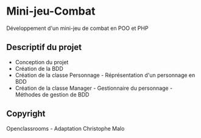 # Mini-jeu-Combat
Développement d'un mini-jeu de combat en POO et PHP

## Descriptif du projet
- Conception du projet
- Création de la BDD
- Création de la classe Personnage - Réprésentation d'un personnage en BDD
- Création de la classe Manager - Gestionnaire du personnage - Méthodes de gestion de BDD

## Copyright
Openclassrooms - Adaptation Christophe Malo
